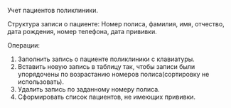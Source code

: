 Учет пациентов поликлиники.

Структура записи о пациенте: Номер полиса, фамилия, имя, отчество, дата рождения, номер телефона, дата прививки.

Операции:
1)	Заполнить запись о пациенте поликлиники с клавиатуры.
2)	Вставить новую запись в таблицу так, чтобы записи были упорядочены по возрастанию номеров полиса(сортировку не использовать).
3)	Удалить запись по заданному номеру полиса.
4)	Сформировать список пациентов, не имеющих прививки.
